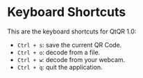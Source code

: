# Keyboard Shortcuts #

This are the keyboard shortcuts for QtQR 1.0:

  * `Ctrl + s`: save the current QR Code.
  * `Ctrl + o`: decode from a file.
  * `Ctrl + w`: decode from your webcam.
  * `Ctrl + q`: quit the application.